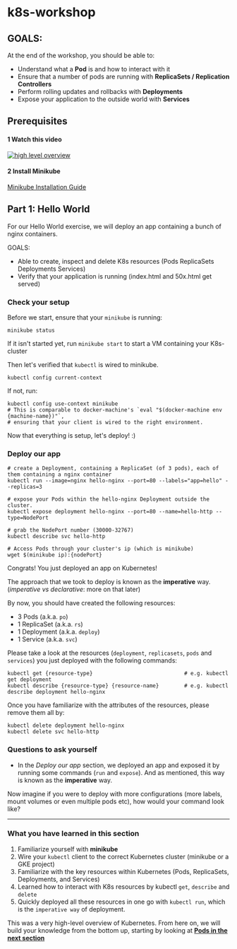 # k8s-workshop

## GOALS:

At the end of the workshop, you should be able to:

- Understand what a **Pod** is and how to interact with it
- Ensure that a number of pods are running with **ReplicaSets / Replication Controllers**
- Perform rolling updates and rollbacks with **Deployments**
- Expose your application to the outside world with **Services**

## Prerequisites

#### 1 Watch this video

<div>
  <a href="https://youtu.be/PH-2FfFD2PU">
    <img src="https://encrypted-tbn0.gstatic.com/images?q=tbn:ANd9GcQmRR8k2nuUFA25p5M0NIAGPzpt_yNSduQ5gf7y7MM1LKb7jIBXqw" alt="high level overview" >
  </a>
</div>

#### 2 Install Minikube

[Minikube Installation Guide](https://kubernetes.io/docs/tasks/tools/install-minikube/)

## Part 1: Hello World
For our Hello World exercise, we will deploy an app containing a bunch of nginx containers.

GOALS:
- Able to create, inspect and delete K8s resources (Pods ReplicaSets Deployments Services)
- Verify that your application is running (index.html and 50x.html get served)

### Check your setup
Before we start, ensure that your `minikube` is running:
```
minikube status
```

If it isn't started yet, run `minikube start` to start a VM containing your K8s-cluster

Then let's verified that `kubectl` is wired to minikube.
```
kubectl config current-context
```

If not, run:

```
kubectl config use-context minikube
# This is comparable to docker-machine's `eval "$(docker-machine env {machine-name})"`,
# ensuring that your client is wired to the right environment.
```

Now that everything is setup, let's deploy! :)

### Deploy our app
```
# create a Deployment, containing a ReplicaSet (of 3 pods), each of them containing a nginx container
kubectl run --image=nginx hello-nginx --port=80 --labels="app=hello" --replicas=3

# expose your Pods within the hello-nginx Deployment outside the cluster.
kubectl expose deployment hello-nginx --port=80 --name=hello-http --type=NodePort

# grab the NodePort number (30000-32767)
kubectl describe svc hello-http

# Access Pods through your cluster's ip (which is minikube)
wget $(minikube ip):{nodePort}
```

Congrats! You just deployed an app on Kubernetes!

The approach that we took to deploy is known as the **imperative** way. (*imperative vs declarative*: more on that later)

By now, you should have created the following resources:
- 3 Pods (a.k.a. `po`)
- 1 ReplicaSet (a.k.a. `rs`)
- 1 Deployment (a.k.a. `deploy`)
- 1 Service (a.k.a. `svc`)

Please take a look at the resources (`deployment`, `replicasets`, `pods` and `services`) you just deployed with the following commands:

```
kubectl get {resource-type}                             # e.g. kubectl get deployment
kubectl describe {resource-type} {resource-name}        # e.g. kubectl describe deployment hello-nginx
```

Once you have familiarize with the attributes of the resources, please remove them all by:
```
kubectl delete deployment hello-nginx
kubectl delete svc hello-http
```

### Questions to ask yourself
- In the *Deploy our app* section, we deployed an app and exposed it by running some commands (`run` and `expose`). And as mentioned, this way is known as the **imperative** way.

Now imagine if you were to deploy with more configurations (more labels, mount volumes or even multiple pods etc), how would your command look like?

---

### What you have learned in this section

1. Familiarize yourself with **minikube**
2. Wire your `kubectl` client to the correct Kubernetes cluster (minikube or a GKE project)
3. Familiarize with the key resources within Kubernetes (Pods, ReplicaSets, Deployments, and Services)
4. Learned how to interact with K8s resources by kubectl `get`, `describe` and `delete`
5. Quickly deployed all these resources in one go with `kubectl run`, which is the `imperative way` of deployment.

This was a very high-level overview of Kubernetes. From here on, we will build your knowledge from the bottom up, starting by looking at [**Pods in the next section**](https://actfong.github.io/k8s-workshop/Part-2-Pods)

